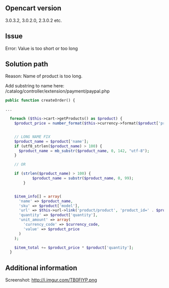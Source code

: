 ## Opencart version

3.0.3.2, 3.0.2.0, 2.3.0.2 etc.

## Issue

Error: Value is too short or too long

##  Solution path

Reason: Name of product is too long.

Add substring to name here:
/catalog/controller/extension/payment/paypal.php

```php
public function createOrder() {

...

  foreach ($this->cart->getProducts() as $product) {
    $product_price = number_format($this->currency->format($product['price'], $currency_code, $currency_value, false), 2, '.', '');


    // LONG NAME FIX
    $product_name = $product['name'];
    if (utf8_strlen($product_name) > 100) {
      $product_name = mb_substr($product_name, 0, 142, "utf-8");
    }

    // OR

    if (strlen($product_name) > 100) {
			$product_name = substr($product_name, 0, 99);
		}


    $item_info[] = array(
      'name' => $product_name,
      'sku' => $product['model'],
      'url' => $this->url->link('product/product', 'product_id=' . $product['product_id'], true),
      'quantity' => $product['quantity'],
      'unit_amount' => array(
        'currency_code' => $currency_code,
        'value' => $product_price
      )
    );

    $item_total += $product_price * $product['quantity'];
  }
```

##  Additional information

Screenshot: http://i.imgur.com/TB0FlYP.png




